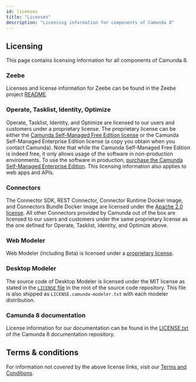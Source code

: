 ```yaml
---
id: licenses
title: "Licenses"
description: "Licensing information for components of Camunda 8"
---
```


## Licensing

This page contains licensing information for all components of Camunda 8.

### Zeebe

Licenses and license information for Zeebe can be found in the Zeebe project [README](https://github.com/camunda/zeebe#license).

### Operate, Tasklist, Identity, Optimize

Operate, Tasklist, Identity, and Optimize are licensed to our users and customers under a proprietary license. The proprietary license can be either the [Camunda Self-Managed Free Edition license](https://legal.camunda.com/licensing-and-other-legal-terms#legal-terms-camunda-platform-c8-self-managed-free-edition-and-beta-offerings) or the Camunda Self-Managed Enterprise Edition license (a copy you obtain when you contact Camunda). Note that while the Camunda Self-Managed Free Edition is indeed free, it only allows usage of the software in non-production environments. To use the software in production, [purchase the Camunda Self-Managed Enterprise Edition](https://camunda.com/platform/camunda-platform-enterprise-contact/). This licensing information also applies to web apps and APIs.

### Connectors

The Connector SDK, REST Connector, Connector Runtime Docker image, and Connectors Bundle Docker image are licensed under the [Apache 2.0 license](https://www.apache.org/licenses/LICENSE-2.0). All other Connectors provided by Camunda out of the box are licensed to our users and customers under the same proprietary license as the one defined for Operate, Tasklist, Identity, and Optimize above.

### Web Modeler

Web Modeler (including Beta) is licensed under a [proprietary license](https://camunda.com/legal/terms/camunda-platform/camunda-platform-8-self-managed/).

### Desktop Modeler

The source code of Desktop Modeler is licensed under the MIT license as stated in the [`LICENSE` file](https://github.com/camunda/camunda-modeler/blob/master/LICENSE) in the root of the source code repository. This file is also shipped as `LICENSE.camunda-modeler.txt` with each modeler distribution.

### Camunda 8 documentation

License information for our documentation can be found in the [LICENSE.txt](https://github.com/camunda/camunda-platform-docs/blob/main/LICENSE.txt) of the Camunda 8 documentation repository.

## Terms & conditions

For information not covered by the above license links, visit our [Terms and Conditions](https://legal.camunda.com/licensing-and-other-legal-terms).
